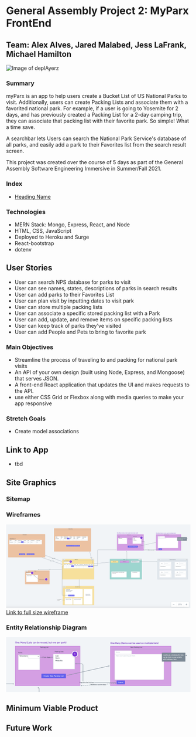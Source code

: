 # General Assembly Project 2: MyParx FrontEnd

## Team: Alex Alves, Jared Malabed, Jess LaFrank, Michael Hamilton

![Image of deplAyerz](./assets/rushmoredeplAyerz.png)

### Summary

myParx is an app to help users create a Bucket List of US National Parks to visit. Additionally, users can create Packing Lists and associate them with a favorited national park. For example, if a user is going to Yosemite for 2 days, and has previously created a Packing List for a 2-day camping trip, they can associate that packing list with their favorite park. So simple! What a time save.

A searchbar lets Users can search the National Park Service's database of all parks, and easily add a park to their Favorites list from the search result screen.

This project was created over the course of 5 days as part of the General Assembly Software Engineering Immersive in Summer/Fall 2021.

### Index

- [Heading Name](#heading-name)

### Technologies

- MERN Stack: Mongo, Express, React, and Node
- HTML, CSS, JavaScript
- Deployed to Heroku and Surge
- React-bootstrap
- dotenv

## User Stories

- User can search NPS database for parks to visit
- User can see names, states, descriptions of parks in search results
- User can add parks to their Favorites List
- User can plan visit by inputting dates to visit park
- User can store multiple packing lists
- User can associate a specific stored packing list with a Park
- User can add, update, and remove items on specific packing lists
- User can keep track of parks they've visited
- User can add People and Pets to bring to favorite park

### Main Objectives

- Streamline the process of traveling to and packing for national park visits
- An API of your own design (built using Node, Express, and Mongoose) that serves JSON.
- A front-end React application that updates the UI and makes requests to the API.
- use either CSS Grid or Flexbox along with media queries to make your app responsive

### Stretch Goals

- Create model associations

## Link to App

- tbd

## Site Graphics

### Sitemap

### Wireframes

![Image of Wireframes](./assets/wireframe.png)
[Link to full size wireframe](https://whimsical.com/home-K1VyMcAYTo89J4iYfbWTyg)

### Entity Relationship Diagram

![Image of ERD](./assets/ERD.png)

## Minimum Viable Product

## Future Work
